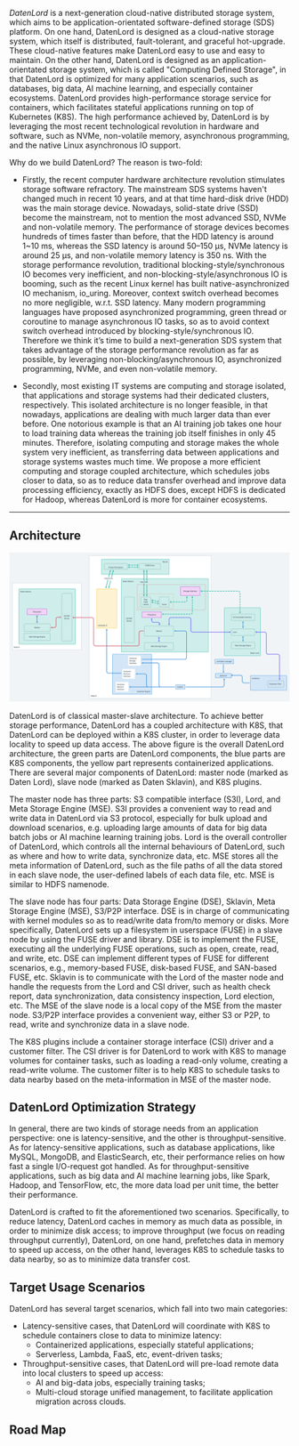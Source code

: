 *DatenLord* is a next-generation cloud-native distributed storage system, which aims to be application-orientated software-defined storage (SDS) platform. On one hand, DatenLord is designed as a cloud-native storage system, which itself is distributed, fault-tolerant, and graceful hot-upgrade. These cloud-native features make DatenLord easy to use and easy to maintain. On the other hand, DatenLord is designed as an application-orientated storage system, which is called "Computing Defined Storage", in that DatenLord is optimized for many application scenarios, such as databases, big data, AI machine learning, and especially container ecosystems. DatenLord provides high-performance storage service for containers, which facilitates stateful applications running on top of Kubernetes (K8S). The high performance achieved by, DatenLord is by leveraging the most recent technological revolution in hardware and software, such as NVMe, non-volatile memory, asynchronous programming, and the native Linux asynchronous IO support. 

Why do we build DatenLord? The reason is two-fold:
* Firstly, the recent computer hardware architecture revolution stimulates storage software refractory.  The mainstream SDS systems haven't changed much in recent 10 years, and at that time hard-disk drive (HDD) was the main storage device. Nowadays, solid-state drive (SSD) become the mainstream, not to mention the most advanced SSD, NVMe and non-volatile memory. The performance of storage devices becomes hundreds of times faster than before, that the HDD latency is around 1~10 ms, whereas the SSD latency is around 50–150 μs, NVMe latency is around 25 μs, and non-volatile memory latency is 350 ns. With the storage performance revolution, traditional blocking-style/synchronous IO becomes very inefficient, and non-blocking-style/asynchronous IO is booming, such as the recent Linux kernel has built native-asynchronized IO mechanism, io_uring. Moreover, context switch overhead becomes no more negligible, w.r.t. SSD latency. Many modern programming languages have proposed asynchronized programming, green thread or coroutine to manage asynchronous IO tasks, so as to avoid context switch overhead introduced by blocking-style/synchronous IO. Therefore we think it’s time to build a next-generation SDS system that takes advantage of the storage performance revolution as far as possible, by leveraging non-blocking/asynchronous IO, asynchronized programming, NVMe, and even non-volatile memory.

* Secondly, most existing IT systems are computing and storage isolated, that applications and storage systems had their dedicated clusters, respectively. This isolated architecture is no longer feasible, in that nowadays, applications are dealing with much larger data than ever before. One notorious example is that an AI training job takes one hour to load training data whereas the training job itself finishes in only 45 minutes. Therefore, isolating computing and storage makes the whole system very inefficient, as transferring data between applications and storage systems wastes much time. We propose a more efficient computing and storage coupled architecture, which schedules jobs closer to data, so as to reduce data transfer overhead and improve data processing efficiency, exactly as HDFS does, except HDFS is dedicated for Hadoop, whereas DatenLord is more for container ecosystems.

----

## Architecture

![DatenLord Architecture](images/Computing%20Defined%20Storage%402x.png "DatenLord Overall Architecture")

DatenLord is of classical master-slave architecture. To achieve better storage performance, DatenLord has a coupled architecture with K8S, that DatenLord can be deployed within a K8S cluster, in order to leverage data locality to speed up data access. The above figure is the overall DatenLord architecture, the green parts are DatenLord components, the blue parts are K8S components, the yellow part represents containerized applications. There are several major components of DatenLord: master node (marked as Daten Lord), slave node (marked as Daten Sklavin), and K8S plugins.

The master node has three parts: S3 compatible interface (S3I), Lord, and Meta Storage Engine (MSE). S3I provides a convenient way to read and write data in DatenLord via S3 protocol, especially for bulk upload and download scenarios, e.g. uploading large amounts of data for big data batch jobs or AI machine learning training jobs. Lord is the overall controller of DatenLord, which controls all the internal behaviours of DatenLord, such as where and how to write data, synchronize data, etc. MSE stores all the meta information of DatenLord, such as the file paths of all the data stored in each slave node, the user-defined labels of each data file, etc. MSE is similar to HDFS namenode.

The slave node has four parts: Data Storage Engine (DSE), Sklavin, Meta Storage Engine (MSE), S3/P2P interface. DSE is in charge of communicating with kernel modules so as to read/write data from/to memory or disks. More specifically, DatenLord sets up a filesystem in userspace (FUSE) in a slave node by using the FUSE driver and library. DSE is to implement the FUSE, executing all the underlying FUSE operations, such as open, create, read, and write, etc. DSE can implement different types of FUSE for different scenarios, e.g., memory-based FUSE, disk-based FUSE, and SAN-based FUSE, etc. Sklavin is to communicate with the Lord of the master node and handle the requests from the Lord and CSI driver, such as health check report, data synchronization, data consistency inspection, Lord election, etc. The MSE of the slave node is a local copy of the MSE from the master node. S3/P2P interface provides a convenient way, either S3 or P2P, to read, write and synchronize data in a slave node.

The K8S plugins include a container storage interface (CSI) driver and a customer filter. The CSI driver is for DatenLord to work with K8S to manage volumes for container tasks, such as loading a read-only volume, creating a read-write volume. The customer filter is to help K8S to schedule tasks to data nearby based on the meta-information in MSE of the master node.

## DatenLord Optimization Strategy

In general, there are two kinds of storage needs from an application perspective: one is latency-sensitive, and the other is throughput-sensitive. As for latency-sensitive applications, such as database applications, like MySQL, MongoDB, and ElasticSearch, etc, their performance relies on how fast a single I/O-request got handled. As for throughput-sensitive applications, such as big data and AI machine learning jobs, like Spark, Hadoop, and TensorFlow, etc, the more data load per unit time, the better their performance.

DatenLord is crafted to fit the aforementioned two scenarios. Specifically, to reduce latency, DatenLord caches in memory as much data as possible, in order to minimize disk access; to improve throughput (we focus on reading throughput currently), DatenLord, on one hand, prefetches data in memory to speed up access, on the other hand, leverages K8S to schedule tasks to data nearby, so as to minimize data transfer cost.

## Target Usage Scenarios

DatenLord has several target scenarios, which fall into two main categories:
* Latency-sensitive cases, that DatenLord will coordinate with K8S to schedule containers close to data to minimize latency:
    * Containerized applications, especially stateful applications;
    * Serverless, Lambda, FaaS, etc, event-driven tasks;
* Throughput-sensitive cases, that DatenLord will pre-load remote data into local clusters to speed up access:
    * AI and big-data jobs, especially training tasks;
    * Multi-cloud storage unified management, to facilitate application migration across clouds.

## Road Map

